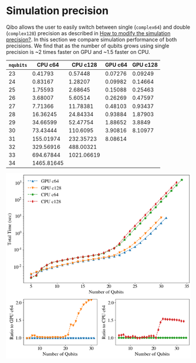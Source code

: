 # Simulation precision

Qibo allows the user to easily switch between single (``complex64``)
and double (``complex128``) precision as described in
[How to modify the simulation precision?](https://qibo.readthedocs.io/en/latest/examples.html#how-to-modify-the-simulation-precision).
In this section we compare simulation performance of both precisions.
We find that as the number of qubits grows using single precision is ~2
times faster on GPU and ~1.5 faster on CPU.


`nqubits` | CPU c64 | CPU c128 | GPU c64 | GPU c128
-- | -- | -- | -- | --
23 | 0.41793 | 0.57448 | 0.07276 | 0.09249
24 | 0.83167 | 1.28207 | 0.09982 | 0.14664
25 | 1.75593 | 2.68645 | 0.15088 | 0.25463
26 | 3.68007 | 5.60514 | 0.26269 | 0.47597
27 | 7.71366 | 11.78381 | 0.48103 | 0.93437
28 | 16.36245 | 24.84334 | 0.93884 | 1.87903
29 | 34.66599 | 52.47754 | 1.88652 | 3.8849
30 | 73.43444 | 110.6095 | 3.90816 | 8.10977
31 | 155.01974 | 232.35723 | 8.08614 |        
32 | 329.56916 | 488.00321 |         |        
33 | 694.67844 | 1021.06619 |         |        
34 | 1465.81645 |         |         |  

![precision-benchmarks](../images/qibo_c64_vs_c128.png)
